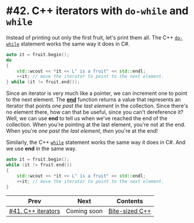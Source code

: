 # #42. C++ iterators with `do-while` and `while`

Instead of printing out only the first fruit, let's print them all. The C++ [`do-while`](https://docs.microsoft.com/cpp/cpp/do-while-statement-cpp) statement works the same way it does in C#.

```cpp
auto it = fruit.begin();
do
{
    std::wcout << *it << L" is a fruit" << std::endl;
    ++it; // move the iterator to point to the next element.
} while (it != fruit.end());
```

Since an iterator is very much like a pointer, we can increment one to point to the next element. The [**end**](https://docs.microsoft.com/cpp/standard-library/vector-class#end) function returns a value that represents an iterator that points *one past the last element* in the collection. Since there's no element there, how can that be useful, since you can't dereference it? Well, we can use **end** to tell us when we've reached the end of the collection. When you're pointing at the last element, you're not at the end. When you're *one past the last element*, *then* you're at the end!

Similarly, the C++ [`while`](https://docs.microsoft.com/cpp/cpp/while-statement-cpp) statement works the same way it does in C#. And we use **end** in the same way.

```cpp
auto it = fruit.begin();
while (it != fruit.end())
{
    std::wcout << *it << L" is a fruit" << std::endl;
    ++it; // move the iterator to point to the next element.
}
```

|Prev|Next|Contents|
|-|-|-|
|[#41. C++ iterators](041.md)|Coming soon|[Bite-sized C++](../README.md)|
